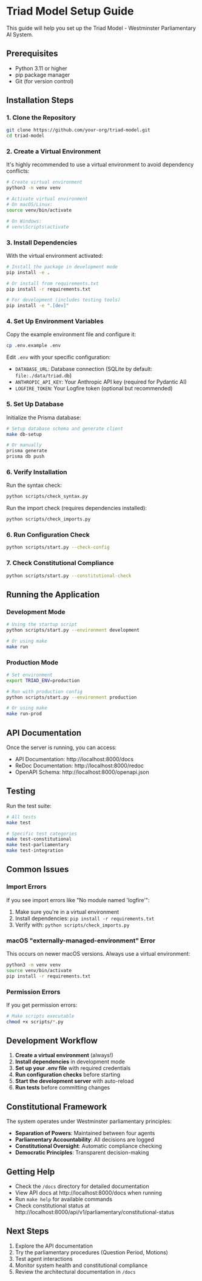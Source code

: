 # Triad Model Setup Guide

This guide will help you set up the Triad Model - Westminster Parliamentary AI System.

## Prerequisites

- Python 3.11 or higher
- pip package manager
- Git (for version control)

## Installation Steps

### 1. Clone the Repository

```bash
git clone https://github.com/your-org/triad-model.git
cd triad-model
```

### 2. Create a Virtual Environment

It's highly recommended to use a virtual environment to avoid dependency conflicts:

```bash
# Create virtual environment
python3 -m venv venv

# Activate virtual environment
# On macOS/Linux:
source venv/bin/activate

# On Windows:
# venv\Scripts\activate
```

### 3. Install Dependencies

With the virtual environment activated:

```bash
# Install the package in development mode
pip install -e .

# Or install from requirements.txt
pip install -r requirements.txt

# For development (includes testing tools)
pip install -e ".[dev]"
```

### 4. Set Up Environment Variables

Copy the example environment file and configure it:

```bash
cp .env.example .env
```

Edit `.env` with your specific configuration:
- `DATABASE_URL`: Database connection (SQLite by default: `file:./data/triad.db`)
- `ANTHROPIC_API_KEY`: Your Anthropic API key (required for Pydantic AI)
- `LOGFIRE_TOKEN`: Your Logfire token (optional but recommended)

### 5. Set Up Database

Initialize the Prisma database:

```bash
# Setup database schema and generate client
make db-setup

# Or manually
prisma generate
prisma db push
```

### 6. Verify Installation

Run the syntax check:

```bash
python scripts/check_syntax.py
```

Run the import check (requires dependencies installed):

```bash
python scripts/check_imports.py
```

### 6. Run Configuration Check

```bash
python scripts/start.py --check-config
```

### 7. Check Constitutional Compliance

```bash
python scripts/start.py --constitutional-check
```

## Running the Application

### Development Mode

```bash
# Using the startup script
python scripts/start.py --environment development

# Or using make
make run
```

### Production Mode

```bash
# Set environment
export TRIAD_ENV=production

# Run with production config
python scripts/start.py --environment production

# Or using make
make run-prod
```

## API Documentation

Once the server is running, you can access:

- API Documentation: http://localhost:8000/docs
- ReDoc Documentation: http://localhost:8000/redoc
- OpenAPI Schema: http://localhost:8000/openapi.json

## Testing

Run the test suite:

```bash
# All tests
make test

# Specific test categories
make test-constitutional
make test-parliamentary
make test-integration
```

## Common Issues

### Import Errors

If you see import errors like "No module named 'logfire'":

1. Make sure you're in a virtual environment
2. Install dependencies: `pip install -r requirements.txt`
3. Verify with: `python scripts/check_imports.py`

### macOS "externally-managed-environment" Error

This occurs on newer macOS versions. Always use a virtual environment:

```bash
python3 -m venv venv
source venv/bin/activate
pip install -r requirements.txt
```

### Permission Errors

If you get permission errors:

```bash
# Make scripts executable
chmod +x scripts/*.py
```

## Development Workflow

1. **Create a virtual environment** (always!)
2. **Install dependencies** in development mode
3. **Set up your .env file** with required credentials
4. **Run configuration checks** before starting
5. **Start the development server** with auto-reload
6. **Run tests** before committing changes

## Constitutional Framework

The system operates under Westminster parliamentary principles:

- **Separation of Powers**: Maintained between four agents
- **Parliamentary Accountability**: All decisions are logged
- **Constitutional Oversight**: Automatic compliance checking
- **Democratic Principles**: Transparent decision-making

## Getting Help

- Check the `/docs` directory for detailed documentation
- View API docs at http://localhost:8000/docs when running
- Run `make help` for available commands
- Check constitutional status at http://localhost:8000/api/v1/parliamentary/constitutional-status

## Next Steps

1. Explore the API documentation
2. Try the parliamentary procedures (Question Period, Motions)
3. Test agent interactions
4. Monitor system health and constitutional compliance
5. Review the architectural documentation in `/docs`